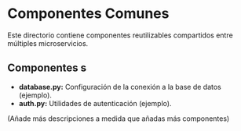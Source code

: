 # Componentes Comunes

Este directorio contiene componentes reutilizables compartidos entre múltiples microservicios.

## Componentes s

*   **database.py:** Configuración de la conexión a la base de datos (ejemplo).
*   **auth.py:** Utilidades de autenticación (ejemplo).

(Añade más descripciones a medida que añadas más componentes)
